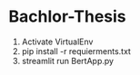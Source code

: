 # Bachlor-Thesis
1. Activate VirtualEnv
2. pip install -r requierments.txt
3. streamlit run BertApp.py
